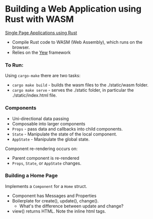 # Building a Web Application using Rust with WASM
[Single Page Applications using Rust](http://www.sheshbabu.com/posts/rust-wasm-yew-single-page-application/)

*  Compile Rust code to WASM (Web Assembly), which runs on the browser.
*  Relies on the [Yew](https://yew.rs/docs/) framework


### To Run:
Using `cargo-make` there are two tasks:
*  `cargo make build` - builds the wasm files to the ./static/wasm folder.
*  `cargo make serve` - serves the ./static folder, in particular the ./static/index.html file.

### Components
*  Uni-directional data passing
*  Composable into larger components
*  `Props` - pass data and callbacks into child components.
*  `State` - Manipulate the state of the local component.
*  `AppState` - Manipulate the global state.

Component re-rendering occurs on:
*  Parent component is re-rendered
*  `Props`, `State`, or `AppState` changes.

### Building a Home Page
Implements a `Component` for a `Home` struct.
*  Component has Messages and Properties
*  Boilerplate for create(), update(), change().
    * What's the difference between update and change?
*  view() returns HTML.  Note the inline html tags.